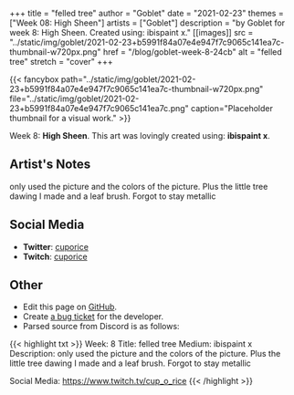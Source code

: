 +++
title =       "felled tree"
author =      "Goblet"
date =        "2021-02-23"
themes =      ["Week 08: High Sheen"]
artists =     ["Goblet"]
description = "by Goblet for week 8: High Sheen. Created using: ibispaint x."
[[images]]
              src = "../static/img/goblet/2021-02-23+b5991f84a07e4e947f7c9065c141ea7c-thumbnail-w720px.png"
              href = "/blog/goblet-week-8-24cb"
              alt = "felled tree"
              stretch = "cover"
+++


{{< fancybox path="../static/img/goblet/2021-02-23+b5991f84a07e4e947f7c9065c141ea7c-thumbnail-w720px.png" file="../static/img/goblet/2021-02-23+b5991f84a07e4e947f7c9065c141ea7c.png" caption="Placeholder thumbnail for a visual work." >}}


Week 8: **High Sheen**. This art was lovingly created using: **ibispaint x**.

## Artist's Notes

only used the picture and the colors of the picture. Plus the little tree dawing I made and a leaf brush. Forgot to stay metallic

## Social Media

- **Twitter**: <a href='https://twitter.com/cuporice' target='_blank'>cuporice</a>
- **Twitch**: <a href='https://twitch.tv/cuporice' target='_blank'>cuporice</a>

## Other

- Edit this page on [GitHub](https://github.com/teaminkling/web-refresh/edit/main/content/blog/goblet-week-8-24cb.md).
- Create [a bug ticket](https://github.com/teaminkling/web-refresh/issues/new?assignees=&labels=bug&template=problem-report.md&title=) for the developer.
- Parsed source from Discord is as follows:

{{< highlight txt >}}
Week: 8
Title:  felled tree
Medium: ibispaint x 
Description: only used the picture and the colors of the picture. Plus the little tree dawing I made and a leaf brush. Forgot to stay metallic

Social Media: https://www.twitch.tv/cup_o_rice
{{< /highlight >}}